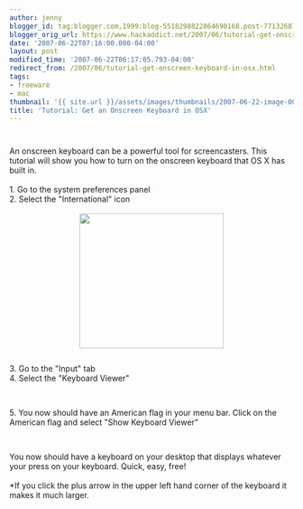 ```yaml
---
author: jenny
blogger_id: tag:blogger.com,1999:blog-5518298822864690168.post-7713268737665236332
blogger_orig_url: https://www.hackaddict.net/2007/06/tutorial-get-onscreen-keyboard-in-osx.html
date: '2007-06-22T07:16:00.000-04:00'
layout: post
modified_time: '2007-06-22T06:17:05.793-04:00'
redirect_from: /2007/06/tutorial-get-onscreen-keyboard-in-osx.html
tags:
- freeware
- mac
thumbnail: '{{ site.url }}/assets/images/thumbnails/2007-06-22-image-0000.jpg'
title: 'Tutorial: Get an Onscreen Keyboard in OSX'
---
```


<a onblur="try {parent.deselectBloggerImageGracefully();} catch(e) {}" href="http://bp3.blogger.com/_Gj3xvk4ycVs/RnrJeGYfVyI/AAAAAAAAANk/JRRMEejBiT4/s1600-h/ishot-2.jpg"><img style="margin: 0px auto 10px; display: block; text-align: center; cursor: pointer;" src="http://bp3.blogger.com/_Gj3xvk4ycVs/RnrJeGYfVyI/AAAAAAAAANk/JRRMEejBiT4/s320/ishot-2.jpg" alt="" id="BLOGGER_PHOTO_ID_5078593048760244002" border="0" /></a><br />An onscreen keyboard can be a powerful tool for screencasters.  This tutorial will show you how to turn on the onscreen keyboard that OS X has built in.<br /><br />1. Go to the system preferences panel<br />2. Select the "International" icon<br /><br /><a onblur="try {parent.deselectBloggerImageGracefully();} catch(e) {}" href="http://bp1.blogger.com/_Gj3xvk4ycVs/RnrKNmYfVzI/AAAAAAAAANs/Ipb_L2t2xAA/s1600-h/ishot-2.jpg"><img style="margin: 0px auto 10px; display: block; text-align: center; cursor: pointer; width: 256px; height: 239px;" src="http://bp1.blogger.com/_Gj3xvk4ycVs/RnrKNmYfVzI/AAAAAAAAANs/Ipb_L2t2xAA/s320/ishot-2.jpg" alt="" id="BLOGGER_PHOTO_ID_5078593864804030258" border="0" /></a><br />3. Go to the "Input" tab<br />4. Select the "Keyboard Viewer"<br /><br /><a onblur="try {parent.deselectBloggerImageGracefully();} catch(e) {}" href="http://bp1.blogger.com/_Gj3xvk4ycVs/RnrKWmYfV0I/AAAAAAAAAN0/3TmqmfpbfP8/s1600-h/ishot-1.jpg"><img style="margin: 0px auto 10px; display: block; text-align: center; cursor: pointer;" src="http://bp1.blogger.com/_Gj3xvk4ycVs/RnrKWmYfV0I/AAAAAAAAAN0/3TmqmfpbfP8/s320/ishot-1.jpg" alt="" id="BLOGGER_PHOTO_ID_5078594019422852930" border="0" /></a><br />5. You now should have an American flag in your menu bar.  Click on the American flag and select "Show Keyboard Viewer"<br /><br /><a onblur="try {parent.deselectBloggerImageGracefully();} catch(e) {}" href="http://bp0.blogger.com/_Gj3xvk4ycVs/RnrJUWYfVxI/AAAAAAAAANc/C1pccafHKjY/s1600-h/ishot-3.jpg"><img style="margin: 0px auto 10px; display: block; text-align: center; cursor: pointer;" src="http://bp0.blogger.com/_Gj3xvk4ycVs/RnrJUWYfVxI/AAAAAAAAANc/C1pccafHKjY/s320/ishot-3.jpg" alt="" id="BLOGGER_PHOTO_ID_5078592881256519442" border="0" /></a><br />You now should have a keyboard on your desktop that displays whatever your press on your keyboard.  Quick, easy, free!<br /><br />*If you click the plus arrow in the upper left hand corner of the keyboard it makes it much larger.